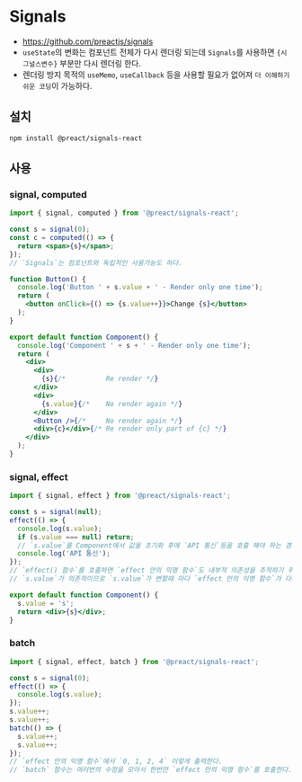 # Signals
* https://github.com/preactjs/signals
* `useState`의 변화는 컴포넌트 전체가 다시 렌더링 되는데 `Signals`를 사용하면 `{시그널스변수}` 부분만 다시 렌더링 한다.
* 렌더링 방지 목적의 `useMemo`, `useCallback` 등을 사용할 필요가 없어져 `더 이해하기 쉬운 코딩`이 가능하다.

## 설치
```sh
npm install @preact/signals-react
```

## 사용
### signal, computed
```jsx
import { signal, computed } from '@preact/signals-react';

const s = signal(0);
const c = computed(() => {
  return <span>{s}</span>;
});
// `Signals`는 컴포넌트와 독립적인 사용가능도 하다.

function Button() {
  console.log('Button ' + s.value + ' - Render only one time');
  return (
    <button onClick={() => {s.value++}}>Change {s}</button>
  );
}

export default function Component() {
  console.log('Component ' + s + ' - Render only one time');
  return (
    <div>
      <div>
        {s}{/*          Re render */}
      </div>
      <div>
        {s.value}{/*    No render again */}
      </div>
      <Button />{/*     No render again */}
      <div>{c}</div>{/* Re render only part of {c} */}
    </div>
  );
}
```

### signal, effect
```jsx
import { signal, effect } from '@preact/signals-react';

const s = signal(null);
effect(() => {
  console.log(s.value);
  if (s.value === null) return;
  // `s.value`를 Component에서 값을 초기화 후에 `API 통신`등을 호출 해야 하는 경우
  console.log('API 통신');
});
// `effect() 함수`를 호출하면 `effect 안의 익명 함수`도 내부적 의존성을 추적하기 위해 즉시 호출 시킨다.
// `s.value`가 의존적이므로 `s.value`가 변할때 마다 `effect 안의 익명 함수`가 다시 호출 된다.

export default function Component() {
  s.value = 's';
  return <div>{s}</div>;
}
```

### batch
```jsx
import { signal, effect, batch } from '@preact/signals-react';

const s = signal(0);
effect(() => {
  console.log(s.value);
});
s.value++;
s.value++;
batch(() => {
  s.value++;
  s.value++;
});
// `effect 안의 익명 함수`에서 `0, 1, 2, 4` 이렇게 출력한다.
// `batch` 함수는 여러번의 수정을 모아서 한번만 `effect 안의 익명 함수`를 호출한다.
```
